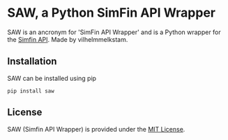 # SAW, a Python SimFin API Wrapper

SAW is an ancronym for 'SimFin API Wrapper' and is a Python wrapper for the [Simfin API](https://simfin.com/data/access/api). 
Made by vilhelmmelkstam.

## Installation
SAW can be installed using pip

```
pip install saw
```

## License
SAW (Simfin API Wrapper) is provided under the [MIT License](https://github.com/vilhelmmelkstam/simfin-api-wrapper/blob/master/LICENSE). 